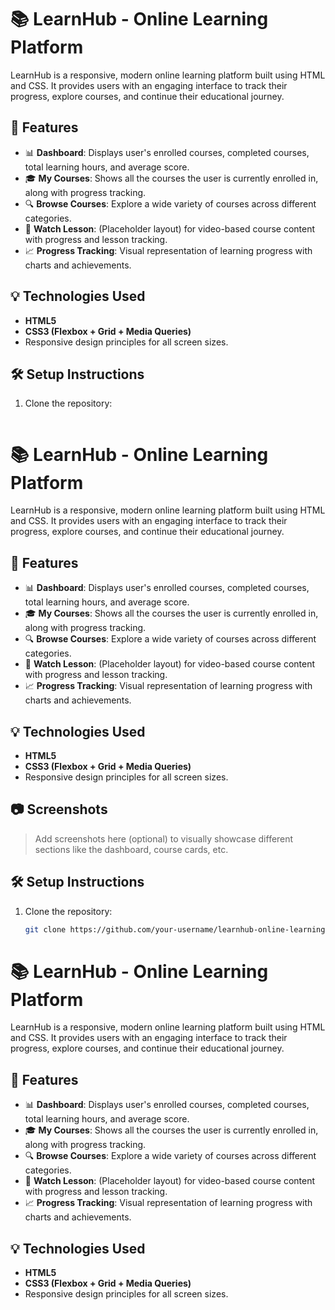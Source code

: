 # 📚 LearnHub - Online Learning Platform

LearnHub is a responsive, modern online learning platform built using HTML and CSS. It provides users with an engaging interface to track their progress, explore courses, and continue their educational journey.

## 🚀 Features

- 📊 **Dashboard**: Displays user's enrolled courses, completed courses, total learning hours, and average score.
- 🎓 **My Courses**: Shows all the courses the user is currently enrolled in, along with progress tracking.
- 🔍 **Browse Courses**: Explore a wide variety of courses across different categories.
- 🎥 **Watch Lesson**: (Placeholder layout) for video-based course content with progress and lesson tracking.
- 📈 **Progress Tracking**: Visual representation of learning progress with charts and achievements.

## 💡 Technologies Used

- **HTML5**
- **CSS3 (Flexbox + Grid + Media Queries)**
- Responsive design principles for all screen sizes.

## 🛠️ Setup Instructions

1. Clone the repository:
   ```bash
  # 📚 LearnHub - Online Learning Platform

LearnHub is a responsive, modern online learning platform built using HTML and CSS. It provides users with an engaging interface to track their progress, explore courses, and continue their educational journey.

## 🚀 Features

- 📊 **Dashboard**: Displays user's enrolled courses, completed courses, total learning hours, and average score.
- 🎓 **My Courses**: Shows all the courses the user is currently enrolled in, along with progress tracking.
- 🔍 **Browse Courses**: Explore a wide variety of courses across different categories.
- 🎥 **Watch Lesson**: (Placeholder layout) for video-based course content with progress and lesson tracking.
- 📈 **Progress Tracking**: Visual representation of learning progress with charts and achievements.

## 💡 Technologies Used

- **HTML5**
- **CSS3 (Flexbox + Grid + Media Queries)**
- Responsive design principles for all screen sizes.

## 📷 Screenshots

> Add screenshots here (optional) to visually showcase different sections like the dashboard, course cards, etc.

## 🛠️ Setup Instructions

1. Clone the repository:
   ```bash
   git clone https://github.com/your-username/learnhub-online-learning.git
# 📚 LearnHub - Online Learning Platform

LearnHub is a responsive, modern online learning platform built using HTML and CSS. It provides users with an engaging interface to track their progress, explore courses, and continue their educational journey.

## 🚀 Features

- 📊 **Dashboard**: Displays user's enrolled courses, completed courses, total learning hours, and average score.
- 🎓 **My Courses**: Shows all the courses the user is currently enrolled in, along with progress tracking.
- 🔍 **Browse Courses**: Explore a wide variety of courses across different categories.
- 🎥 **Watch Lesson**: (Placeholder layout) for video-based course content with progress and lesson tracking.
- 📈 **Progress Tracking**: Visual representation of learning progress with charts and achievements.

## 💡 Technologies Used

- **HTML5**
- **CSS3 (Flexbox + Grid + Media Queries)**
- Responsive design principles for all screen sizes.
